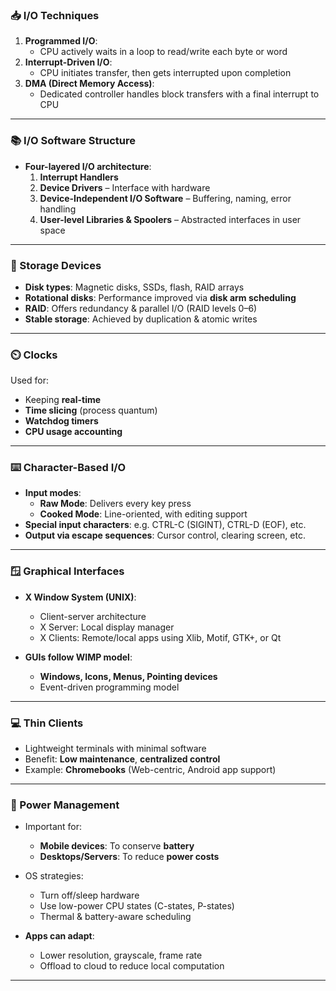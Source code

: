 ### 📥 I/O Techniques

1. **Programmed I/O**:  
   - CPU actively waits in a loop to read/write each byte or word  
2. **Interrupt-Driven I/O**:  
   - CPU initiates transfer, then gets interrupted upon completion  
3. **DMA (Direct Memory Access)**:  
   - Dedicated controller handles block transfers with a final interrupt to CPU  

---

### 📚 I/O Software Structure

- **Four-layered I/O architecture**:
  1. **Interrupt Handlers**
  2. **Device Drivers** – Interface with hardware
  3. **Device-Independent I/O Software** – Buffering, naming, error handling
  4. **User-level Libraries & Spoolers** – Abstracted interfaces in user space

---

### 💾 Storage Devices

- **Disk types**: Magnetic disks, SSDs, flash, RAID arrays  
- **Rotational disks**: Performance improved via **disk arm scheduling**
- **RAID**: Offers redundancy & parallel I/O (RAID levels 0–6)
- **Stable storage**: Achieved by duplication & atomic writes

---

### ⏲️ Clocks

Used for:
- Keeping **real-time**
- **Time slicing** (process quantum)
- **Watchdog timers**
- **CPU usage accounting**

---

### ⌨️ Character-Based I/O

- **Input modes**:
  - **Raw Mode**: Delivers every key press
  - **Cooked Mode**: Line-oriented, with editing support
- **Special input characters**: e.g. CTRL-C (SIGINT), CTRL-D (EOF), etc.
- **Output via escape sequences**: Cursor control, clearing screen, etc.

---

### 🪟 Graphical Interfaces

- **X Window System (UNIX)**:
  - Client-server architecture
  - X Server: Local display manager
  - X Clients: Remote/local apps using Xlib, Motif, GTK+, or Qt

- **GUIs follow WIMP model**:
  - **Windows, Icons, Menus, Pointing devices**
  - Event-driven programming model

---

### 💻 Thin Clients

- Lightweight terminals with minimal software  
- Benefit: **Low maintenance**, **centralized control**
- Example: **Chromebooks** (Web-centric, Android app support)

---

### 🔋 Power Management

- Important for:
  - **Mobile devices**: To conserve **battery**
  - **Desktops/Servers**: To reduce **power costs**

- OS strategies:
  - Turn off/sleep hardware
  - Use low-power CPU states (C-states, P-states)
  - Thermal & battery-aware scheduling

- **Apps can adapt**:
  - Lower resolution, grayscale, frame rate
  - Offload to cloud to reduce local computation

---
